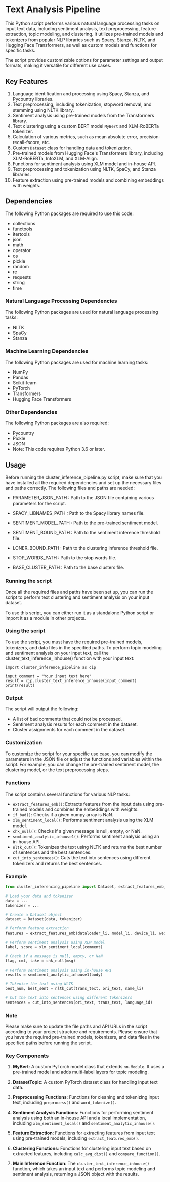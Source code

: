 # Text Analysis Pipeline

This Python script performs various natural language processing tasks on input text data, including sentiment analysis, text preprocessing, feature extraction, topic modeling, and clustering. It utilizes pre-trained models and tokenizers from popular NLP libraries such as Spacy, Stanza, NLTK, and Hugging Face Transformers, as well as custom models and functions for specific tasks.

The script provides customizable options for parameter settings and output formats, making it versatile for different use cases.
## Key Features

1. Language identification and processing using Spacy, Stanza, and Pycountry libraries.
2. Text preprocessing, including tokenization, stopword removal, and stemming using NLTK library.
3. Sentiment analysis using pre-trained models from the Transformers library.
4. Text clustering using a custom BERT model `MyBert` and XLM-RoBERTa tokenizer.
5. Calculation of various metrics, such as mean absolute error, precision-recall-fscore, etc.
6. Custom `Dataset` class for handling data and tokenization.
7. Pre-trained models from Hugging Face's Transformers library, including XLM-RoBERTa, InfoXLM, and XLM-Align.
8. Functions for sentiment analysis using XLM model and in-house API.
9. Text preprocessing and tokenization using NLTK, SpaCy, and Stanza libraries.
10. Feature extraction using pre-trained models and combining embeddings with weights.

## Dependencies
The following Python packages are required to use this code:
* collections
* functools
* itertools
* json
* math
* operator
* os
* pickle
* random
* re
* requests
* string
* time
### Natural Language Processing Dependencies
The following Python packages are used for natural language processing tasks:
* NLTK
* SpaCy
* Stanza
### Machine Learning Dependencies
The following Python packages are used for machine learning tasks:
* NumPy
* Pandas
* Scikit-learn
* PyTorch
* Transformers
* Hugging Face Transformers
### Other Dependencies
The following Python packages are also required:
* Pycountry
* Pickle
* JSON
* Note: This code requires Python 3.6 or later.

## Usage

Before running the 
cluster_inference_pipeline.py
 script, make sure that you have installed all the required dependencies and set up the necessary files and paths correctly. The following files and paths are needed:

* PARAMETER_JSON_PATH
: Path to the JSON file containing various parameters for the script.

* SPACY_LIBNAMES_PATH
: Path to the Spacy library names file.
* SENTIMENT_MODEL_PATH
: Path to the pre-trained sentiment model.
* SENTIMENT_BOUND_PATH
: Path to the sentiment inference threshold file.
* LONER_BOUND_PATH
: Path to the clustering inference threshold file.
* STOP_WORDS_PATH
: Path to the stop words file.
* BASE_CLUSTER_PATH
: Path to the base clusters file.
### Running the script
Once all the required files and paths have been set up, you can run the script to perform text clustering and sentiment analysis on your input dataset.

To use this script, you can either run it as a standalone Python script or import it as a module in other projects.

### Using the script
To use the script, you must have the required pre-trained models, tokenizers, and data files in the specified paths. To perform topic modeling and sentiment analysis on your input text, call the 
cluster_text_inference_inhouse()
 function with your input text:
```
import cluster_inference_pipeline as cip

input_comment = "Your input text here"
result = cip.cluster_text_inference_inhouse(input_comment)
print(result)
```
### Output

The script will output the following:

- A list of bad comments that could not be processed.
- Sentiment analysis results for each comment in the dataset.
- Cluster assignments for each comment in the dataset.

### Customization

To customize the script for your specific use case, you can modify the parameters in the JSON file or adjust the functions and variables within the script. For example, you can change the pre-trained sentiment model, the clustering model, or the text preprocessing steps.

### Functions

The script contains several functions for various NLP tasks:

- `extract_features_emb()`: Extracts features from the input data using pre-trained models and combines the embeddings with weights.
- `if_bad()`: Checks if a given numpy array is NaN.
- `xlm_sentiment_local()`: Performs sentiment analysis using the XLM model.
- `chk_null()`: Checks if a given message is null, empty, or NaN.
- `semtiment_analytic_inhouse1()`: Performs sentiment analysis using an in-house API.
- `nltk_cut()`: Tokenizes the text using NLTK and returns the best number of sentences and the best sentences.
- `cut_into_sentences()`: Cuts the text into sentences using different tokenizers and returns the best sentences.

### Example

```python
from cluster_inferencing_pipeline import Dataset, extract_features_emb, xlm_sentiment_local, chk_null, semtiment_analytic_inhouse1, nltk_cut, cut_into_sentences

# Load your data and tokenizer
data = ...
tokenizer = ...

# Create a Dataset object
dataset = Dataset(data, tokenizer)

# Perform feature extraction
features = extract_features_emb(dataloader_li, model_li, device_li, weight_li)

# Perform sentiment analysis using XLM model
label, score = xlm_sentiment_local(comment)

# Check if a message is null, empty, or NaN
flag, cmt, take = chk_null(msg)

# Perform sentiment analysis using in-house API
results = semtiment_analytic_inhouse1(body)

# Tokenize the text using NLTK
best_num, best_sent = nltk_cut(trans_text, ori_text, name_li)

# Cut the text into sentences using different tokenizers
sentences = cut_into_sentences(ori_text, trans_text, language_id)
```

### Note

Please make sure to update the file paths and API URLs in the script according to your project structure and requirements.
Please ensure that you have the required pre-trained models, tokenizers, and data files in the specified paths before running the script.

### Key Components

1. **MyBert**: A custom PyTorch model class that extends `nn.Module`. It uses a pre-trained model and adds multi-label layers for topic modeling.

2. **DatasetTopic**: A custom PyTorch dataset class for handling input text data.

3. **Preprocessing Functions**: Functions for cleaning and tokenizing input text, including `preprocess()` and `word_tokenize()`.

4. **Sentiment Analysis Functions**: Functions for performing sentiment analysis using both an in-house API and a local implementation, including `xlm_sentiment_local()` and `sentiment_analytic_inhouse()`.

5. **Feature Extraction**: Functions for extracting features from input text using pre-trained models, including `extract_features_emb()`.

6. **Clustering Functions**: Functions for clustering input text based on extracted features, including `calc_avg_dist()` and `compare_function()`.

7. **Main Inference Function**: The `cluster_text_inference_inhouse()` function, which takes an input text and performs topic modeling and sentiment analysis, returning a JSON object with the results.





